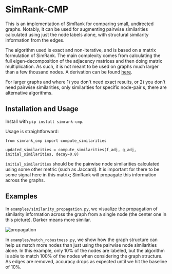 # SimRank-CMP

This is an implementation of SimRank for comparing small, undirected graphs. Notably, it can be used for augmenting pairwise similarities calculated using just the node labels alone, with structural similarity information from the edges.

The algorithm used is exact and non-iterative, and is based on a matrix formulation of SimRank. The main complexity comes from calculating the full eigen-decomposition of the adjacency matrices and then doing matrix multiplication. As such, it is not meant to be used on graphs much larger than a few thousand nodes. A derivation can be found [here](https://github.com/rzqx/simrank_cmp/blob/master/assets/explain.pdf).

For larger graphs and where 1) you don't need exact results, or 2) you don't need pairwise similarities, only similarities for specific node-pair s, there are alternative algorithms.

## Installation and Usage

Install with `pip install simrank-cmp`.

Usage is straightforward:

```
from simrank_cmp import compute_similarities

updated_similarities = compute_similarities(f_adj, g_adj, initial_similarities, decay=0.8)
```

`initial_similarities` should be the pairwise node similarities calculated using some other metric (such as Jaccard). It is important for there to be some signal here in this matrix; SimRank will propagate this information across the graphs.

## Examples

In `examples/similarity_propagation.py`, we visualize the propagation of similarity information across the graph from a single node (the center one in this picture). Darker means more similar.

![propagation](https://github.com/rzqx/simrank_cmp/blob/master/assets/similarity_propagation.png)

In `examples/match_robustness.py`, we show how the graph structure can help us match more nodes than just using the pairwise node similarities alone. In this example, only 10% of the nodes are labeled, but the algorithm is able to match 100% of the nodes when considering the graph structure. As edges are removed, accuracy drops as expected until we hit the baseline of 10%.






